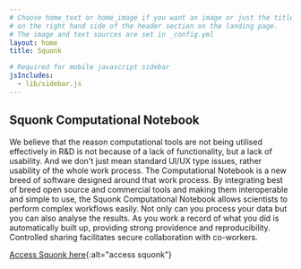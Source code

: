 ```yaml
---
# Choose home_text or home_image if you want an image or just the title
# on the right hand side of the header section on the landing page.
# The image and text sources are set in _config.yml
layout: home
title: Squonk

# Required for mobile javascript sidebar
jsIncludes:
  - lib/sidebar.js
---
```


## Squonk Computational Notebook

We believe that the reason computational tools are not being utilised effectively in R&amp;D is not because of a lack of functionality, but a lack of usability. And we don't just mean standard UI/UX type issues, rather usability of the whole work process. The Computational Notebook is a new breed of software designed around that work process. By integrating best of breed open source and commercial tools and making them interoperable and simple to use, the Squonk Computational Notebook allows scientists to perform complex workflows easily. Not only can you process your data but you can also analyse the results. As you work a record of what you did is automatically built up, providing strong providence and reproducibility. Controlled sharing facilitates secure collaboration with co-workers.

[Access Squonk here](/portal){:alt="access squonk"}

